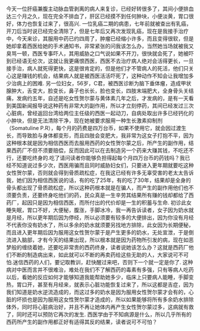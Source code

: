 今天一位肝癌兼腹主动脉血管剥离的病人来复诊，已经好转很多了，其间小便排血达三个月之久，现在完全不排血了，肝区已经摸不到任何肿块，小便淡黄，胃口很好，体力也恢复过来了，很高兴.
一位乳癌二期的病患，七年前就被查出有乳癌，开刀后当时说已经完全清除了，但是七年后又再次发现乳癌，现在是我接手治疗中，今天来诊，其服用中药已约四周了，肿瘤已经缩小许多，而且变得很软，但是她却拿着西医给她的手术通知书，非常紧张的问我该怎么办，当然她当场就被我又臭骂一顿，西医专事吓人，其用威胁之口气说如果不开刀，很快就会死了，她被吓到已经语无伦次，这就让我更痛恨西医，西医不去治疗病人绝对会活得更长，一旦接手治，病人就死得更快，这是很肯定的，但是他们才不管病人的死活，他们只关心这是赚钱的机会，结果病人就是被西医活活吓死了，这种动作不知会让我增加多少治病上的困难.
另一位妇女，56岁，C君，被西医诊断为脑下垂体瘤，造成甲状腺肿大，舌变大，脸变长，鼻子也长长，脸也变长，四肢末端肥大，全身骨头关结痛，发病约五年，自述是吃女性贺尔蒙与黄体素几年之后，才发病的，是有一天看到美国新闻报导说这种药有非常大的副作用，所以才立刻停药，其间已经发过三次心脏病，曾经返回台湾给两位主任级的西医一起动刀，自病处取出许多已经钙化的小肿块，但是无法清除干净，现在她被要求服用一种生长激素抑制剂（Somatuline P.R），每个月的药费是四万台币，如果不使用它，就会因过渡生长，而导致脸与身体都变形，而且四肢会变肥大，我非常为这女子打抱不平，因为这种根本就是因为相信西医而去服用西药的女性贺尔蒙之后，所产生的副作用，结果西药厂不但不须要赔偿，反而因此可以在去制造另一个药来大赚其钱，不吃还不行，还要吃终身的.吃了请问读者你能够负担得起每个月四万台币的药钱吗？我已经不知道说过多少次，西医用骗而且同时威胁妇女们，只要进入更年期就要吃这种女性贺尔蒙，否则就会得到骨质疏松症，在我这已经有许多无辜受害的老太太告诉我，她们因为相信西医说的话，有的吃了25年，有的吃了30年，结果却是全身的骨头都出现了骨质疏松症，所以这种药根本就是在骗人，而产生的副作用他们也不须要负责，还要终身吃他们的药，民众真是一生辛劳其结果所有赚的钱却都给了西药厂，起因只是因为相信西医，而所付出的代价却是一生的积蓄与生命.
初诊此女睡失眠，胃口不好，大便秘，腹涨，手脚冰冷，我一再告诉读者，女子因为奶水就是月经，所以更年期后因为停经，所以必须要有较多的大便排出，因为你没有月经不代表你没有奶水了，所以多余的奶水就须要另找地方排除，此女因为长期便秘，而且进入更年期后因为服用这女性贺尔蒙于是产生更多的奶水，无处宣泄，于是倒流进入脑部，才有今天的结果出现，所以根本就是因为药物所引发的病，现在如恶梦般的缠绕着她，还要吃非常贵的西药终身，读者说她该怎么办？这就是西药厂他们不断的制造病出来，如此就可以不断的再卖药给这些无助的人，大家说可不可怕.迷信西药的人们，要记取教训，赶快醒过来吧，否则下一个就一定是你了.
这种病对中医而言并不很难治，难处在我们不了解西药的毒素有多强，只有等病人吃药以后，看她的反应如何才能够知道我能帮助她多少，临床上只要病人能睡，手脚变热，胃口开，甚至有月经来，就表示心脏功能恢复过来了，所以这都是吉症，因为我们知道是奶水逆流造成的，而这过多的奶水是因为服用女性贺尔蒙才会有的，心脏的坏损也是因为服用这女性贺尔蒙才造成的，所以如果能够将所有多余奶水排除体外，同时将心脏病治好，并且不再让她体内再产生女性贺尔蒙过多，这病就有救了，同时还可以预防它再次的发生.
西医学由于不知病源是什么，所以几乎所有的西药所产生的副作用都正好有适得其反的结果，读者说可不可怕？